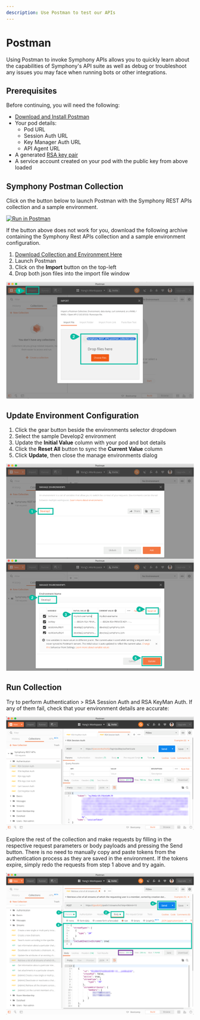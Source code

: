 ```yaml
---
description: Use Postman to test our APIs
---
```


# Postman

Using Postman to invoke Symphony APIs allows you to quickly learn about the capabilities of Symphony's API suite as well as debug or troubleshoot any issues you may face when running bots or other integrations.

## Prerequisites

Before continuing, you will need the following:

* [Download and Install Postman](https://www.getpostman.com/downloads/)
* Your pod details:
  * Pod URL
  * Session Auth URL
  * Key Manager Auth URL
  * API Agent URL
* A generated [RSA key pair](../bots/authentication/rsa-authentication.md)
* A service account created on your pod with the public key from above loaded

## Symphony Postman Collection

Click on the button below to launch Postman with the Symphony REST APIs collection and a sample environment.

[![Run in Postman](https://run.pstmn.io/button.svg)](https://www.postman.com/symphony-devx/workspace/symphony/collection/15539217-e9bea678-8642-47da-adf7-a33c08c84b1d?ctx=documentation)

If the button above does not work for you, download the following archive containing the Symphony Rest APIs collection and a sample environment configuration.

1. [Download Collection and Environment Here](https://github.com/symphonyoss/symphony-api-spec/tree/master/postman)
2. Launch Postman
3. Click on the **Import** button on the top-left
4. Drop both json files into the import file window

![](../.gitbook/assets/4acca85-postman-import-collection.png)

## Update Environment Configuration

1. Click the gear button beside the environments selector dropdown
2. Select the sample Develop2 environment
3. Update the **Initial Value** column with your pod and bot details
4. Click the **Reset All** button to sync the **Current Value** column
5. Click **Update**, then close the manage environments dialog

![](../.gitbook/assets/732fbec-postman-update-environment.png)

## Run Collection

Try to perform Authentication > RSA Session Auth and RSA KeyMan Auth. If any of them fail, check that your environment details are accurate:

![](../.gitbook/assets/159e580-postman-authenticate.png)

Explore the rest of the collection and make requests by filling in the respective request parameters or body payloads and pressing the Send button. There is no need to manually copy and paste tokens from the authentication process as they are saved in the environment. If the tokens expire, simply redo the requests from step 1 above and try again.

![](../.gitbook/assets/29d3382-postman-list-streams.png)
